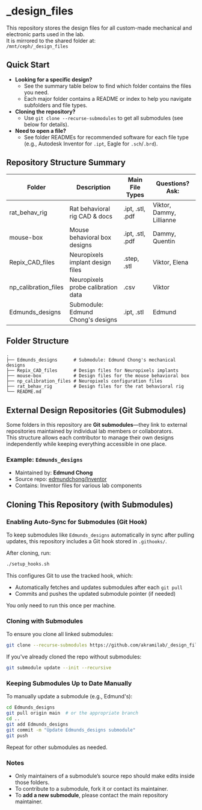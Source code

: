 # _design_files

This repository stores the design files for all custom-made mechanical and electronic parts used in the lab.  
It is mirrored to the shared folder at:  
`/mnt/ceph/_design_files`

## Quick Start

- **Looking for a specific design?**
  - See the summary table below to find which folder contains the files you need.
  - Each major folder contains a README or index to help you navigate subfolders and file types.
- **Cloning the repository?**
  - Use `git clone --recurse-submodules` to get all submodules (see below for details).
- **Need to open a file?**
  - See folder READMEs for recommended software for each file type (e.g., Autodesk Inventor for `.ipt`, Eagle for `.sch`/`.brd`).

## Repository Structure Summary

| Folder                | Description                              | Main File Types      | Questions? Ask:          |
|-----------------------|------------------------------------------|----------------------|--------------------------|
| rat_behav_rig         | Rat behavioral rig CAD & docs            | .ipt, .stl, .pdf     | Viktor, Dammy, Lillianne |
| mouse-box             | Mouse behavioral box designs             | .ipt, .stl, .pdf     | Dammy, Quentin           |
| Repix_CAD_files       | Neuropixels implant design files         | .step, .stl          | Viktor, Elena            |
| np_calibration_files  | Neuropixels probe calibration data       | .csv                 | Viktor                   |
| Edmunds_designs       | Submodule: Edmund Chong's designs        | .ipt, .stl           | Edmund                   |

## Folder Structure

```
.
├── Edmunds_designs      # Submodule: Edmund Chong's mechanical designs
├── Repix_CAD_files      # Design files for Neuropixels implants     
├── mouse-box            # Design files for the mouse behavioral box
├── np_calibration_files # Neuropixels configuration files
├── rat_behav_rig        # Design files for the rat behavioral rig   
└── README.md
```

## External Design Repositories (Git Submodules)

Some folders in this repository are **Git submodules**—they link to external repositories maintained by individual lab members or collaborators.  
This structure allows each contributor to manage their own designs independently while keeping everything accessible in one place.

### Example: `Edmunds_designs`

- Maintained by: **Edmund Chong**
- Source repo: [edmundchong/Inventor](https://github.com/edmundchong/Inventor)
- Contains: Inventor files for various lab components

## Cloning This Repository (with Submodules)

### Enabling Auto-Sync for Submodules (Git Hook)

To keep submodules like `Edmunds_designs` automatically in sync after pulling updates, this repository includes a Git hook stored in `.githooks/`.

After cloning, run:

```bash
./setup_hooks.sh
```

This configures Git to use the tracked hook, which:

- Automatically fetches and updates submodules after each `git pull`
- Commits and pushes the updated submodule pointer (if needed)

You only need to run this once per machine.

### Cloning with Submodules

To ensure you clone all linked submodules:

```bash
git clone --recurse-submodules https://github.com/akramilab/_design_files.git
```

If you've already cloned the repo without submodules:

```bash
git submodule update --init --recursive
```

### Keeping Submodules Up to Date Manually

To manually update a submodule (e.g., Edmund's):

```bash
cd Edmunds_designs
git pull origin main  # or the appropriate branch
cd ..
git add Edmunds_designs
git commit -m "Update Edmunds_designs submodule"
git push
```

Repeat for other submodules as needed.

### Notes

- Only maintainers of a submodule’s source repo should make edits inside those folders.
- To contribute to a submodule, fork it or contact its maintainer.
- To **add a new submodule**, please contact the main repository maintainer.
